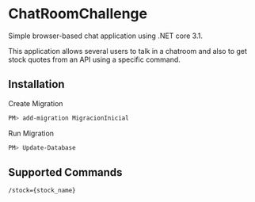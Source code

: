 # ChatRoomChallenge

Simple browser-based chat application using .NET core 3.1.

This application allows several users to talk in a chatroom and also to get stock quotes
from an API using a specific command.

## Installation

Create Migration

```bash
PM> add-migration MigracionInicial
```

Run Migration

```bash
PM> Update-Database
```

## Supported Commands

```
/stock={stock_name}
```

